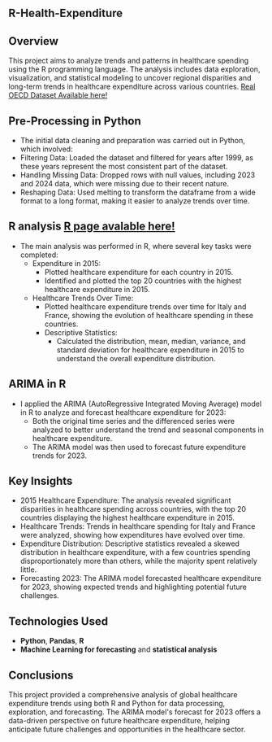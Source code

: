 ## **R-Health-Expenditure**
## **Overview**
This project aims to analyze trends and patterns in healthcare spending using the R programming language. The analysis includes data exploration, visualization, and statistical modeling to uncover regional disparities and long-term trends in healthcare expenditure across various countries.
[Real OECD Dataset Available here!]( https://data-explorer.oecd.org/vis?pg=0&fc=Topic&fs[0]=Topic%2C1%7CHealth%23HEA%23%7CHealth%20expenditure%20and%20financing%23HEA_EXP%23&bp=true&snb=5&df[ds]=dsDisseminateFinalDMZ&df[id]=DSD_SHA%40DF_SHA&df[ag]=OECD.ELS.HD&df[vs]=1.0&dq=.A.EXP_HEALTH.PT_B1GQ._T.._T.._T...&pd=2015%2C&to[TIME_PERIOD]=false&vw=tb)

## **Pre-Processing in Python**
- The initial data cleaning and preparation was carried out in Python, which involved:
- Filtering Data: Loaded the dataset and filtered for years after 1999, as these years represent the most consistent part of the dataset.
- Handling Missing Data: Dropped rows with null values, including 2023 and 2024 data, which were missing due to their recent nature.
- Reshaping Data: Used melting to transform the dataframe from a wide format to a long format, making it easier to analyze trends over time.

## **R analysis** [R page avalable here!](https://christianchimi.github.io/R-Health-Expenditure/R-Expenditure-Analysis.html)
- The main analysis was performed in R, where several key tasks were completed:
  - Expenditure in 2015:
    - Plotted healthcare expenditure for each country in 2015.
    - Identified and plotted the top 20 countries with the highest healthcare expenditure in 2015.
  - Healthcare Trends Over Time:
    - Plotted healthcare expenditure trends over time for Italy and France, showing the evolution of healthcare spending in these countries.
    - Descriptive Statistics:
      - Calculated the distribution, mean, median, variance, and standard deviation for healthcare expenditure in 2015 to understand the overall expenditure distribution.

## **ARIMA in R**
- I applied the ARIMA (AutoRegressive Integrated Moving Average) model in R to analyze and forecast healthcare expenditure for 2023:
  - Both the original time series and the differenced series were analyzed to better understand the trend and seasonal components in healthcare expenditure.
  - The ARIMA model was then used to forecast future expenditure trends for 2023.

## **Key Insights**
- 2015 Healthcare Expenditure: The analysis revealed significant disparities in healthcare spending across countries, with the top 20 countries displaying the highest healthcare expenditure in 2015. 
- Healthcare Trends: Trends in healthcare spending for Italy and France were analyzed, showing how expenditures have evolved over time.
- Expenditure Distribution: Descriptive statistics revealed a skewed distribution in healthcare expenditure, with a few countries spending disproportionately more than others, while the majority spent relatively little.
- Forecasting 2023: The ARIMA model forecasted healthcare expenditure for 2023, showing expected trends and highlighting potential future challenges.

## **Technologies Used**
- **Python**, **Pandas**, **R**
- **Machine Learning for forecasting** and **statistical analysis**

## **Conclusions**
This project provided a comprehensive analysis of global healthcare expenditure trends using both R and Python for data processing, exploration, and forecasting. The ARIMA model's forecast for 2023 offers a data-driven perspective on future healthcare expenditure, helping anticipate future challenges and opportunities in the healthcare sector.

